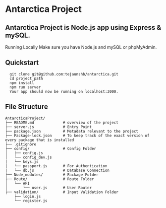 # Antarctica Project

## Antarctica Project is Node.js app using Express & mySQL.

Running Locally
Make sure you have Node.js and mySQL or phpMyAdmin.

## Quickstart

```
  git clone git@github.com:tejaunshb/antarctica.git 
  cd project_path
  npm install
  npm run server
  Your app should now be running on localhost:3000.

```

## File Structure
```
AntarcticaProject/
├── README.md             # overview of the project
├── server.js             # Entry Point 
├── package.json          # Metadata relevant to the project 
├── Package-lock.json     # To keep track of the exact version of every package that is installed 
├── .gitignore             
├── config/               # Config Folder
│   ├── config.js         
│   └── config_dev.js     
|   └── keys.js           
|   └── passport.js       # For Authentication
|   └── db.js             # Database Connection
├── Node_modules/         # Package Folder
├── Route/                # Route Folder
│   └── API        
│       └── user.js       # User Router
├── validation/           # Input Validation Folder
    ├── login.js         
    └── register.js     

```
